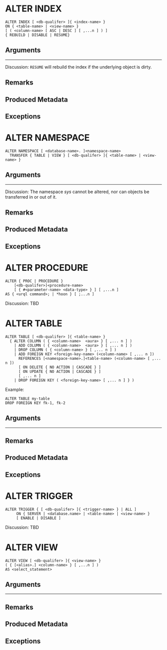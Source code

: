 # ALTER INDEX

```
ALTER INDEX [ <db-qualifer> ]{ <index-name> }
ON { <table-name> | <view-name> }
[ ( <column-name> [ ASC | DESC ] [ ,...n ] ) ]
{ REBUILD | DISABLE | RESUME}
```

## Arguments

** **

Discussion:
`RESUME` will rebuild the index if the underlying object is dirty.

## Remarks

## Produced Metadata

## Exceptions

# ALTER NAMESPACE

```
ALTER NAMESPACE [ <database-name>. ]<namespace-name>
  TRANSFER { TABLE | VIEW } [ <db-qualifer> ]{ <table-name> | <view-name> }
```

## Arguments

** **

Discussion:
The namespace *sys* cannot be altered, nor can objects be transferred in or out of it.

## Remarks

## Produced Metadata

## Exceptions

# ALTER PROCEDURE

```
ALTER { PROC | PROCEDURE }
    [<db-qualifer>]<procedure-name>
    [ { #<parameter-name> <data-type> } ] [ ,...n ]
AS { <urql command>; | *hoon } [ ;...n ]
```

Discussion:
TBD


# ALTER TABLE

```
ALTER TABLE [ <db-qualifer> ]{ <table-name> }
  { ALTER COLUMN ( { <column-name>  <aura> } [ ,... n ] )
    | ADD COLUMN ( { <column-name>  <aura> } [ ,... n ] )
    | DROP COLUMN ( { <column-name> } [ ,... n ] )
    | ADD FOREIGN KEY <foreign-key-name> (<column-name> [ ,... n ])
      REFERENCES [<namespace-name>.]<table-name> (<column-name> [ ,... n ])
      [ ON DELETE { NO ACTION | CASCADE } ]
      [ ON UPDATE { NO ACTION | CASCADE } ]
      [ ,... n ]
    | DROP FOREIGN KEY ( <foreign-key-name> [ ,... n ] } )
```

Example:
```
ALTER TABLE my-table
DROP FOREIGN KEY fk-1, fk-2
```

## Arguments

** **

## Remarks

## Produced Metadata

## Exceptions

# ALTER TRIGGER

```
ALTER TRIGGER { [ <db-qualifer> ]{ <trigger-name> } | ALL ]
     ON { SERVER | <database.name> | <table-name> | <view-name> }
     [ ENABLE | DISABLE ]
```

Discussion:
TBD


# ALTER VIEW

```
ALTER VIEW [ <db-qualifer> ]{ <view-name> }
( { [<alias>.] <column-name> } [ ,...n ] )
AS <select_statement>
```

## Arguments

** **

## Remarks

## Produced Metadata

## Exceptions
